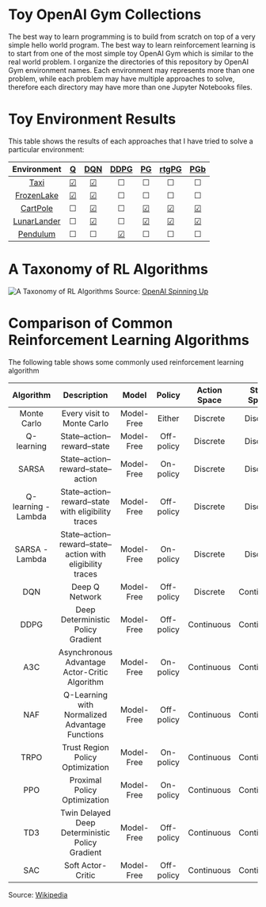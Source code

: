 # Toy OpenAI Gym Collections
The best way to learn programming is to build from scratch on top of a very simple hello world program. The best way to learn reinforcement learning is to start from one of the most simple toy OpenAI Gym which is similar to the real world problem. I organize the directories of this repository by OpenAI Gym environment names. Each environment may represents more than one problem, while each problem may have multiple approaches to solve, therefore each directory may have more than one Jupyter Notebooks files.

# Toy Environment Results
This table shows the results of each approaches that I have tried to solve a particular environment:

| Environment | [Q](#toy-environment-results "Q Learning") | [DQN](#toy-environment-results "Deep Q Network") | [DDPG](#toy-environment-results "Deep Deterministic Policy Gradient") | [PG](#toy-environment-results "Policy Gradient") | [rtgPG](#toy-environment-results "Reward-to-Go Policy Gradient") | [PGb](#toy-environment-results "Policy Gradient with Baseline") |
|:-:|:-:|:-:|:-:|:-:|:-:|:-:|
| [Taxi](Taxi)               | [&#9745;](Taxi/taxi_v3%40QLearning%23numpy.ipynb) | [&#9745;](Taxi/taxi_v3%40DQN%23keras.ipynb) | &#9744; | &#9744; | &#9744; | &#9744; |
| [FrozenLake](FrozenLake)   | [&#9745;](FrozenLake/FrozenLake8x8_v0%40QLearning%23numpy.ipynb) | [&#9745;](FrozenLake/FrozenLake8x8_v0%40DQN%23keras.ipynb) | &#9744; | &#9744; | &#9744; | &#9744; |
| [CartPole](CartPole)       | &#9744; | [&#9745;](CartPole/cartpole_v1%40DQN%23keras.ipynb) | &#9744; | [&#9745;](CartPole/cartpole_v1%40PG%23pytorch.ipynb) | [&#9745;](CartPole/cartpole_v1%40rtgPG%23pytorch.ipynb) | [&#9745;](CartPole/cartpole_v1%40PGb%23pytorch.ipynb) |
| [LunarLander](LunarLander) | &#9744; | [&#9745;](LunarLander/lunarlander_v2%40DQN%23keras.ipynb) | &#9744; | [&#9745;](LunarLander/lunarlander_v2%40PG%23pytorch.ipynb) | [&#9745;](LunarLander/lunarlander_v2%40rtgPG%23pytorch.ipynb) | [&#9745;](LunarLander/lunarlander_v2%40PGb%23pytorch.ipynb) |
| [Pendulum](Pendulum) | &#9744; | &#9744; | [&#9745;](Pendulum/pendulum_v0%40DDPG%23pytorch.ipynb) | &#9744; | &#9744; | &#9744; |

# A Taxonomy of RL Algorithms
![](https://spinningup.openai.com/en/latest/_images/rl_algorithms_9_15.svg "A Taxonomy of RL Algorithms")
Source: [OpenAI Spinning Up](https://spinningup.openai.com/en/latest/spinningup/rl_intro2.html#a-taxonomy-of-rl-algorithms)

# Comparison of Common Reinforcement Learning Algorithms
The following table shows some commonly used reinforcement learning algorithm

| Algorithm 	| Description 	| Model 	| Policy 	| Action Space 	| State Space 	| Operator 	|
|:-:	|:-:	|:-:	|:-:	|:-:	|:-:	|:-:	|
| Monte Carlo 	| Every visit to Monte Carlo 	| Model-Free 	| Either 	| Discrete 	| Discrete 	| Sample-means 	|
| Q-learning 	| State–action–reward–state 	| Model-Free 	| Off-policy 	| Discrete 	| Discrete 	| Q-value 	|
| SARSA 	| State–action–reward–state–action 	| Model-Free 	| On-policy 	| Discrete 	| Discrete 	| Q-value 	|
| Q-learning - Lambda 	| State–action–reward–state with eligibility traces 	| Model-Free 	| Off-policy 	| Discrete 	| Discrete 	| Q-value 	|
| SARSA - Lambda 	| State–action–reward–state–action with eligibility traces 	| Model-Free 	| On-policy 	| Discrete 	| Discrete 	| Q-value 	|
| DQN 	| Deep Q Network 	| Model-Free 	| Off-policy 	| Discrete 	| Continuous 	| Q-value 	|
| DDPG 	| Deep Deterministic Policy Gradient 	| Model-Free 	| Off-policy 	| Continuous 	| Continuous 	| Q-value 	|
| A3C 	| Asynchronous Advantage Actor-Critic Algorithm 	| Model-Free 	| On-policy 	| Continuous 	| Continuous 	| Advantage 	|
| NAF 	| Q-Learning with Normalized Advantage Functions 	| Model-Free 	| Off-policy 	| Continuous 	| Continuous 	| Advantage 	|
| TRPO 	| Trust Region Policy Optimization 	| Model-Free 	| On-policy 	| Continuous 	| Continuous 	| Advantage 	|
| PPO 	| Proximal Policy Optimization 	| Model-Free 	| On-policy 	| Continuous 	| Continuous 	| Advantage 	|
| TD3 	| Twin Delayed Deep Deterministic Policy Gradient 	| Model-Free 	| Off-policy 	| Continuous 	| Continuous 	| Q-value 	|
| SAC 	| Soft Actor-Critic 	| Model-Free 	| Off-policy 	| Continuous 	| Continuous 	| Advantage 	|

Source: [Wikipedia](https://en.wikipedia.org/wiki/Reinforcement_learning#Comparison_of_reinforcement_learning_algorithms)
